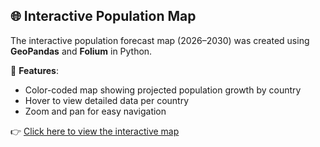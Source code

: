 ## 🌐 Interactive Population Map

The interactive population forecast map (2026–2030) was created using **GeoPandas** and **Folium** in Python.

📌 **Features**:
- Color-coded map showing projected population growth by country
- Hover to view detailed data per country
- Zoom and pan for easy navigation

👉 [Click here to view the interactive map]((https://drive.google.com/drive/folders/13_NGtv4nKgu2Dz9It6Ddj6GOljUae-at?usp=drive_link))
